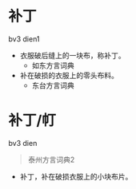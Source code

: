 # 补丁
bv3 dien1
+ 衣服破后缝上的一块布，称补丁。
  * 如东方言词典
+ 补在破损的衣服上的零头布料。
  * 东台方言词典


# 补丁/帄
bv3 dien
> 泰州方言词典2
- 补丁，补在破损衣服上的小块布片。